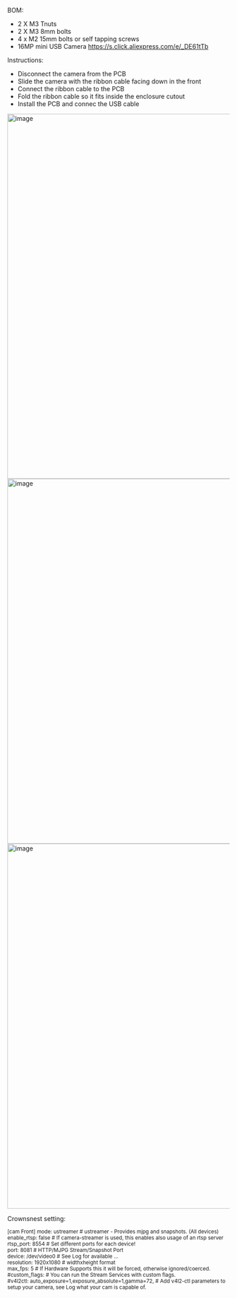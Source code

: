BOM:

- 2 X M3 Tnuts
- 2 X M3 8mm bolts
- 4 x M2 15mm bolts or self tapping screws
- 16MP mini USB Camera https://s.click.aliexpress.com/e/_DE61tTb

Instructions:
- Disconnect the camera from the PCB
- Slide the camera with the ribbon cable facing down in the front
- Connect the ribbon cable to the PCB
- Fold the ribbon cable so it fits inside the enclosure cutout
- Install the PCB and connec the USB cable

<img width="826" alt="image" src="https://github.com/VzBoT3D/VzBoT-Vz330/assets/37383368/f8c23048-324b-4397-9210-baa1169f57ba">
<img width="826" alt="image" src="https://github.com/VzBoT3D/VzBoT-Vz330/assets/37383368/a01f1a14-7f75-43b6-b79f-d2ff5cbe0f56">
<img width="826" alt="image" src="https://github.com/VzBoT3D/VzBoT-Vz330/assets/37383368/cd796e07-4838-4270-8bbe-8b2c8998c115">

Crownsnest setting:

<sub>[cam Front]
mode: ustreamer                         # ustreamer - Provides mjpg and snapshots. (All devices)  
enable_rtsp: false                      # If camera-streamer is used, this enables also usage of an rtsp server  
rtsp_port: 8554                         # Set different ports for each device!  
port: 8081                              # HTTP/MJPG Stream/Snapshot Port  
device: /dev/video0                    # See Log for available ...  
resolution:  1920x1080                  # widthxheight format  
max_fps: 5                             # If Hardware Supports this it will be forced, otherwise ignored/coerced.  
#custom_flags:                          # You can run the Stream Services with custom flags.  
#v4l2ctl:                               auto_exposure=1,exposure_absolute=1,gamma=72, # Add v4l2-ctl parameters to setup your camera, see Log what your cam is capable of.	</sub>  
